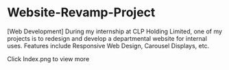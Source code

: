 # Website-Revamp-Project
[Web Development] During my internship at CLP Holding Limited, one of my projects is to redesign and develop a departmental website for internal uses. Features include Responsive Web Design, Carousel Displays, etc.

Click Index.png to view more

